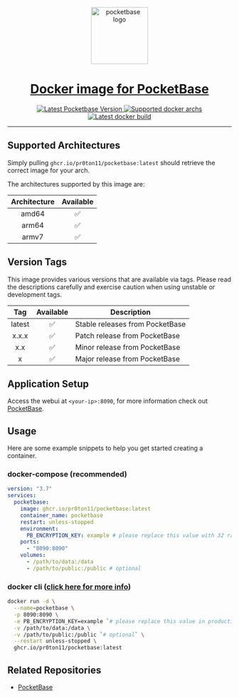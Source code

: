 <p align="center">
  <a href="https://pocketbase.io/">
    <img alt="pocketbase logo" height="128" src="https://pocketbase.io/images/logo.svg">
    <h1 align="center">Docker image for PocketBase</h1>
  </a>
</p>

<p align="center">
   <a aria-label="Latest Pocketbase Version" href="https://github.com/pocketbase/pocketbase/releases" target="_blank">
    <img alt="Latest Pocketbase Version" src="https://img.shields.io/github/v/release/pocketbase/pocketbase?color=success&display_name=tag&label=latest&logo=docker&logoColor=%23fff&sort=semver&style=flat-square">
  </a>
  <a aria-label="Supported archs" href="https://github.com/pocketbase/pocketbase/releases" target="_blank">
    <img alt="Supported docker archs" src="https://img.shields.io/badge/platform-amd64%20%7C%20arm64%20%7C%20armv7-brightgreen?style=flat-square&logo=linux&logoColor=%23fff">
  </a>
  <a aria-label="Latest docker build" href="https://github.com/pr0ton11/pocketbase-docker/pkgs/container/pocketbase" target="_blank">
    <img alt="Latest docker build" src="https://github.com/pr0ton11/pocketbase-docker/actions/workflows/build.yml/badge.svg">
  </a>
</p>

---

## Supported Architectures

Simply pulling `ghcr.io/pr0ton11/pocketbase:latest` should retrieve the correct image for your arch.

The architectures supported by this image are:

| Architecture | Available |
| :----: | :----: | 
| amd64 | ✅ |
| arm64 | ✅ |
| armv7| ✅|

## Version Tags

This image provides various versions that are available via tags. Please read the descriptions carefully and exercise caution when using unstable or development tags.

| Tag | Available | Description |
| :----: | :----: |--- |
| latest | ✅ | Stable releases from PocketBase |
| x.x.x | ✅ | Patch release from PocketBase |
| x.x | ✅ | Minor release from PocketBase |
| x | ✅ | Major release from PocketBase |


## Application Setup

Access the webui at `<your-ip>:8090`, for more information check out [PocketBase](https://pocketbase.io/docs/).

## Usage

Here are some example snippets to help you get started creating a container.

### docker-compose (recommended)

```yml
version: "3.7"
services:
  pocketbase:
    image: ghcr.io/pr0ton11/pocketbase:latest
    container_name: pocketbase
    restart: unless-stopped
    environment:
      PB_ENCRYPTION_KEY: example # please replace this value with 32 random characters in production
    ports:
      - "8090:8090"
    volumes:
      - /path/to/data:/data
      - /path/to/public:/public # optional
```

### docker cli ([click here for more info](https://docs.docker.com/engine/reference/commandline/cli/))

```bash
docker run -d \
  --name=pocketbase \
  -p 8090:8090 \
  -e PB_ENCRYPTION_KEY=example `# please replace this value in production` \
  -v /path/to/data:/data \
  -v /path/to/public:/public `# optional` \
  --restart unless-stopped \
  ghcr.io/pr0ton11/pocketbase:latest
```

## Related Repositories

- [PocketBase](https://github.com/pocketbase/pocketbase)

